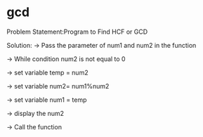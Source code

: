 # gcd

Problem Statement:Program to Find HCF or GCD

Solution:
-> Pass the parameter of num1 and num2 in the function

-> While condition num2 is not equal to 0

-> set variable temp = num2

-> set variable num2= num1%num2

-> set variable num1 = temp

-> display the num2

-> Call the function
